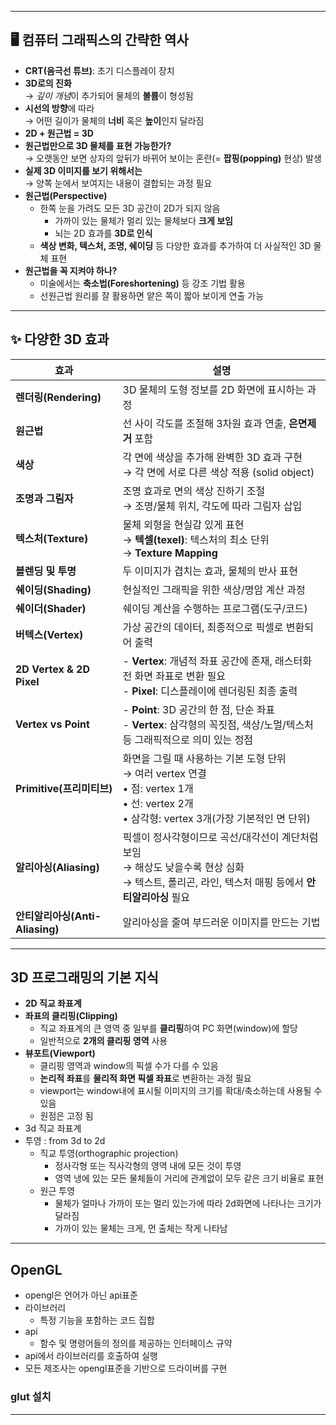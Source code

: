 
---
## 🖥️ 컴퓨터 그래픽스의 간략한 역사

- **CRT(음극선 튜브)**: 초기 디스플레이 장치
- **3D로의 진화**  
	  → *깊이 개념*이 추가되어 물체의 **볼륨**이 형성됨  
- **시선의 방향**에 따라  
	  → 어떤 길이가 물체의 **너비** 혹은 **높이**인지 달라짐  
- **2D + 원근법 = 3D**  
- **원근법만으로 3D 물체를 표현 가능한가?**  
	  → 오랫동안 보면 상자의 앞뒤가 바뀌어 보이는 혼란(= **팝핑(popping)** 현상) 발생  
- **실제 3D 이미지를 보기 위해서는**  
	  → 양쪽 눈에서 보여지는 내용이 결합되는 과정 필요  
- **원근법(Perspective)**  
	- 한쪽 눈을 가려도 모든 3D 공간이 2D가 되지 않음  
	    - 가까이 있는 물체가 멀리 있는 물체보다 **크게 보임**  
	    - 뇌는 2D 효과를 **3D로 인식**  
	- **색상 변화, 텍스처, 조명, 쉐이딩** 등 다양한 효과를 추가하여 더 사실적인 3D 물체 표현  
- **원근법을 꼭 지켜야 하나?**  
	- 미술에서는 **축소법(Foreshortening)** 등 강조 기법 활용  
	- 선원근법 원리를 잘 활용하면 얕은 쪽이 짧아 보이게 연출 가능

---

## ✨ 다양한 3D 효과

| 효과            | 설명 |
|----------------|------|
| **렌더링(Rendering)** | 3D 물체의 도형 정보를 2D 화면에 표시하는 과정 |
| **원근법** | 선 사이 각도를 조절해 3차원 효과 연출, **은면제거** 포함 |
| **색상** | 각 면에 색상을 추가해 완벽한 3D 효과 구현<br>→ 각 면에 서로 다른 색상 적용 (solid object) |
| **조명과 그림자** | 조명 효과로 면의 색상 진하기 조절<br>→ 조명/물체 위치, 각도에 따라 그림자 삽입 |
| **텍스처(Texture)** | 물체 외형을 현실감 있게 표현<br>→ **텍셀(texel)**: 텍스처의 최소 단위<br>→ **Texture Mapping** |
| **블렌딩 및 투명** | 두 이미지가 겹치는 효과, 물체의 반사 표현 |
| **쉐이딩(Shading)** | 현실적인 그래픽을 위한 색상/명암 계산 과정 |
| **쉐이더(Shader)** | 쉐이딩 계산을 수행하는 프로그램(도구/코드) |
| **버텍스(Vertex)** | 가상 공간의 데이터, 최종적으로 픽셀로 변환되어 출력 |
| **2D Vertex & 2D Pixel** | - **Vertex**: 개념적 좌표 공간에 존재, 래스터화 전 화면 좌표로 변환 필요<br>- **Pixel**: 디스플레이에 렌더링된 최종 출력 |
| **Vertex vs Point** | - **Point**: 3D 공간의 한 점, 단순 좌표<br>- **Vertex**: 삼각형의 꼭짓점, 색상/노멀/텍스처 등 그래픽적으로 의미 있는 정점 |
| **Primitive(프리미티브)** | 화면을 그릴 때 사용하는 기본 도형 단위<br>→ 여러 vertex 연결<br>• 점: vertex 1개<br>• 선: vertex 2개<br>• 삼각형: vertex 3개(가장 기본적인 면 단위) |
| **알리아싱(Aliasing)** | 픽셀이 정사각형이므로 곡선/대각선이 계단처럼 보임<br>→ 해상도 낮을수록 현상 심화<br>→ 텍스트, 폴리곤, 라인, 텍스처 매핑 등에서 **안티알리아싱** 필요 |
| **안티알리아싱(Anti-Aliasing)** | 알리아싱을 줄여 부드러운 이미지를 만드는 기법 |

---

## 3D 프로그래밍의 기본 지식

- **2D 직교 좌표계**  
- **좌표의 클리핑(Clipping)**  
	- 직교 좌표계의 큰 영역 중 일부를 **클리핑**하여 PC 화면(window)에 할당  
	- 일반적으로 **2개의 클리핑 영역** 사용  
- **뷰포트(Viewport)**  
	- 클리핑 영역과 window의 픽셀 수가 다를 수 있음  
	- **논리적 좌표**를 **물리적 화면 픽셀 좌표**로 변환하는 과정 필요
	- viewport는 window내에 표시될 이미지의 크기를 확대/축소하는데 사용될 수 있음
	- 원점은 고정 됨
- 3d 직교 좌표계
- 투영 : from 3d to 2d
	- 직교 투영(orthographic projection)
		- 정사각형 또는 직사각형의 영역 내에 모든 것이 투영
		- 영역 냉에 있는 모든 물체들이 거리에 관계없이 모두 같은 크기 비율로 표현
	- 원근 투영
		- 물체가 얼마나 가까이 또는 멀리 있는가에 따라 2d화면에 나타나는 크기가 달라짐
		- 가까이 있는 물체는 크게, 먼 출체는 작게 나타남

---
## OpenGL
- opengl은 언어가 아닌 api표준
- 라이브러리
	- 특정 기능을 포함하는 코드 집합
- api
	- 함수 및 명령어들의 정의를 제공하는 인터페이스 규약
- api에서 라이브러리를 호출하여 실행
- 모든 제조사는 opengl표준을 기반으로 드라이버를 구현

### glut 설치

---
